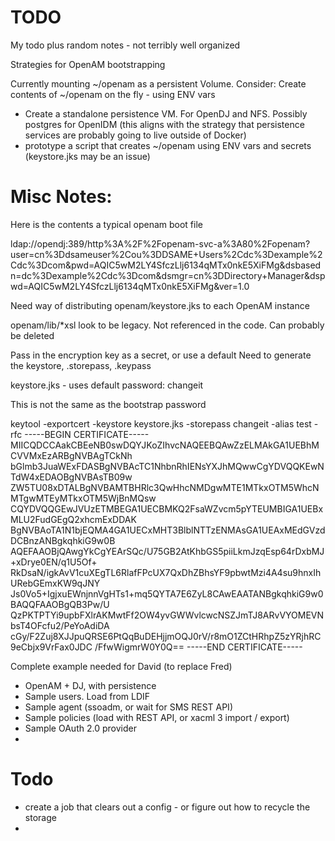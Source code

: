 # TODO

My todo plus random notes - not terribly well organized


Strategies for OpenAM bootstrapping

Currently mounting ~/openam as a persistent Volume.
Consider: Create contents of ~/openam on the fly - using ENV vars



   - Create a standalone persistence VM.  For OpenDJ and NFS. Possibly postgres for OpenIDM
      (this aligns with the strategy that persistence services are probably going to live outside of Docker)
   - prototype a script that creates ~/openam using ENV vars and secrets (keystore.jks may be an issue)

# Misc Notes:


Here is the contents a typical openam boot file

ldap://opendj:389/http%3A%2F%2Fopenam-svc-a%3A80%2Fopenam?user=cn%3Ddsameuser%2Cou%3DDSAME+Users%2Cdc%3Dexample%2Cdc%3Dcom&pwd=AQIC5wM2LY4SfczLlj6134qMTx0nkE5XiFMg&dsbasedn=dc%3Dexample%2Cdc%3Dcom&dsmgr=cn%3DDirectory+Manager&dspwd=AQIC5wM2LY4SfczLlj6134qMTx0nkE5XiFMg&ver=1.0

Need way of distributing openam/keystore.jks to each OpenAM instance


openam/lib/*xsl look to be legacy. Not referenced in the code. Can probably be deleted


   Pass in the encryption key as a secret, or use a default
   Need to generate the keystore, .storepass, .keypass


   keystore.jks - uses default password: changeit

   This is not the same as the bootstrap password

keytool -exportcert -keystore keystore.jks -storepass  changeit -alias test -rfc
-----BEGIN CERTIFICATE-----
MIICQDCCAakCBEeNB0swDQYJKoZIhvcNAQEEBQAwZzELMAkGA1UEBhMCVVMxEzARBgNVBAgTCkNh
bGlmb3JuaWExFDASBgNVBAcTC1NhbnRhIENsYXJhMQwwCgYDVQQKEwNTdW4xEDAOBgNVBAsTB09w
ZW5TU08xDTALBgNVBAMTBHRlc3QwHhcNMDgwMTE1MTkxOTM5WhcNMTgwMTEyMTkxOTM5WjBnMQsw
CQYDVQQGEwJVUzETMBEGA1UECBMKQ2FsaWZvcm5pYTEUMBIGA1UEBxMLU2FudGEgQ2xhcmExDDAK
BgNVBAoTA1N1bjEQMA4GA1UECxMHT3BlblNTTzENMAsGA1UEAxMEdGVzdDCBnzANBgkqhkiG9w0B
AQEFAAOBjQAwgYkCgYEArSQc/U75GB2AtKhbGS5piiLkmJzqEsp64rDxbMJ+xDrye0EN/q1U5Of+
RkDsaN/igkAvV1cuXEgTL6RlafFPcUX7QxDhZBhsYF9pbwtMzi4A4su9hnxIhURebGEmxKW9qJNY
Js0Vo5+IgjxuEWnjnnVgHTs1+mq5QYTA7E6ZyL8CAwEAATANBgkqhkiG9w0BAQQFAAOBgQB3Pw/U
QzPKTPTYi9upbFXlrAKMwtFf2OW4yvGWWvlcwcNSZJmTJ8ARvVYOMEVNbsT4OFcfu2/PeYoAdiDA
cGy/F2Zuj8XJJpuQRSE6PtQqBuDEHjjmOQJ0rV/r8mO1ZCtHRhpZ5zYRjhRC9eCbjx9VrFax0JDC
/FfwWigmrW0Y0Q==
-----END CERTIFICATE-----


Complete example needed for David (to replace Fred)
- OpenAM + DJ, with persistence
- Sample users. Load from LDIF
- Sample agent  (ssoadm, or wait for SMS REST API)
- Sample policies (load with REST API, or xacml 3 import / export)
- Sample OAuth 2.0 provider
-


# Todo

- create a job that clears out a config - or figure out how to recycle the storage
-

